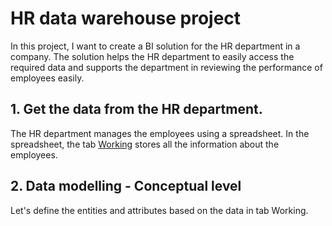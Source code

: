 # HR data warehouse project
In this project, I want to create a BI solution for the HR department in a company. The solution helps the HR department to easily access the required data and supports the department in reviewing the performance of employees easily. 

## 1. Get the data from the HR department. 
The HR department manages the employees using a spreadsheet. In the spreadsheet, the tab [Working](https://docs.google.com/spreadsheets/d/1DJYTOcLgxjPA6KuPBIxC4kz67pX6i5E1KOzKzdORkYk/edit#gid=716097444) stores all the information about the employees. 

## 2. Data modelling - Conceptual level
Let's define the entities and attributes based on the data in tab Working. 

